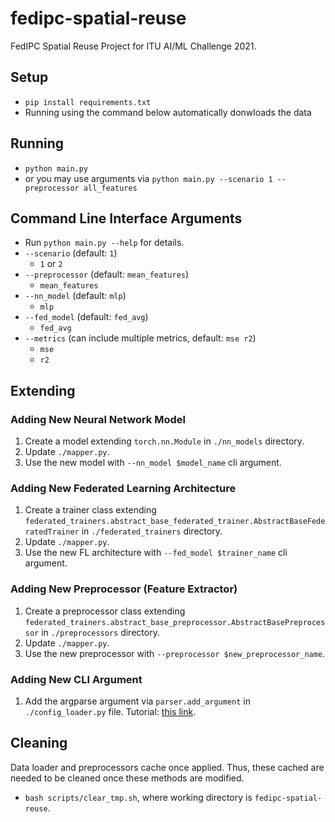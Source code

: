 # fedipc-spatial-reuse
FedIPC Spatial Reuse Project for ITU AI/ML Challenge 2021.


## Setup
* `pip install requirements.txt`
* Running using the command below automatically donwloads the data

## Running
* `python main.py`
* or you may use arguments via `python main.py --scenario 1 --preprocessor all_features` 

## Command Line  Interface Arguments
* Run `python main.py --help` for details.
* `--scenario` (default: `1`)
    * `1` or `2`
* `--preprocessor` (default: `mean_features`)
    * `mean_features`
* `--nn_model` (default: `mlp`)
    * `mlp`
* `--fed_model` (default: `fed_avg`)
    * `fed_avg`
* `--metrics` (can include multiple metrics, default: `mse r2`)
    * `mse`
    * `r2`

## Extending

### Adding New Neural Network Model
1. Create a model extending `torch.nn.Module` in `./nn_models` directory.
2. Update `./mapper.py`.
3. Use the new model with `--nn_model $model_name` cli argument.

### Adding New Federated Learning Architecture
1. Create a trainer class extending `federated_trainers.abstract_base_federated_trainer.AbstractBaseFederatedTrainer` in `./federated_trainers` directory.
2. Update `./mapper.py`.
3. Use the new FL architecture with `--fed_model $trainer_name` cli argument.

### Adding New Preprocessor (Feature Extractor)
1. Create a preprocessor class extending `federated_trainers.abstract_base_preprocessor.AbstractBasePreprocessor` in `./preprocessors` directory.
2. Update `./mapper.py`.
3. Use the new preprocessor with `--preprocessor $new_preprocessor_name`.

### Adding New CLI Argument
1. Add the argparse argument via `parser.add_argument` in `./config_loader.py` file. Tutorial: [this link](https://www.pythonforbeginners.com/argparse/argparse-tutorial).

## Cleaning
Data loader and preprocessors cache once applied. Thus, these cached are needed to be cleaned once these methods are modified.
* `bash scripts/clear_tmp.sh`, where working directory is `fedipc-spatial-reuse`.